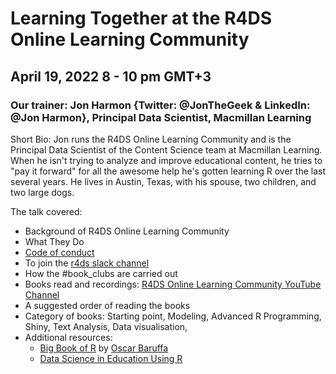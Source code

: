 # Learning Together at the R4DS Online Learning Community

## April 19, 2022 8 - 10 pm GMT+3

### Our trainer:  Jon Harmon {Twitter: @JonTheGeek & LinkedIn: @Jon Harmon}, Principal Data Scientist, Macmillan Learning 

Short Bio: Jon runs the R4DS Online Learning Community and is the Principal Data Scientist of the Content Science team at Macmillan Learning. When he isn't trying to analyze and improve educational content, he tries to "pay it forward" for all the awesome help he's gotten learning R over the last several years. He lives in Austin, Texas, with his spouse, two children, and two large dogs.

The talk covered:
- Background of  R4DS Online Learning Community
- What They Do
- [Code of conduct](http://r4ds.io/conduct)
- To join the [r4ds slack channel](https://t.co/yvWzGGH6qH)
- How the #book_clubs are carried out
- Books read and recordings: [R4DS Online Learning Community YouTube Channel](http://r4ds.io/youtube)
- A suggested order of reading the books 
- Category of books: Starting point, Modeling, Advanced R Programming, Shiny, Text Analysis, Data visualisation,
- Additional resources:
  - [Big Book of R](https://www.bigbookofr.com/) by [Oscar Baruffa](https://oscarbaruffa.com/about/)
  - [Data Science in Education Using R](https://datascienceineducation.com)

